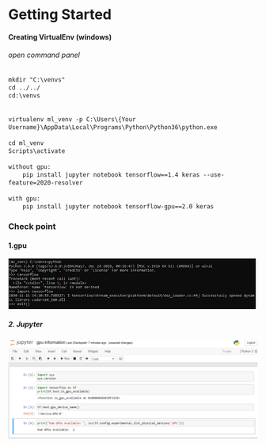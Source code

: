 # Getting Started 
#### Creating VirtualEnv (windows)


###### open command panel


```commandline
mkdir "C:\venvs"
cd ../../
cd:\venvs


virtualenv ml_venv -p C:\Users\{Your Username}\AppData\Local\Programs\Python\Python36\python.exe

cd ml_venv
Scripts\activate

without gpu:
    pip install jupyter notebook tensorflow==1.4 keras --use-feature=2020-resolver

with gpu:
    pip install jupyter notebook tensorflow-gpu==2.0 keras
```

### Check point
#### 1.gpu
![Checking GPU](images/gpu.PNG)
##### 2. Jupyter 
![Check Jupyter ](images/gpu_ipy.PNG)
